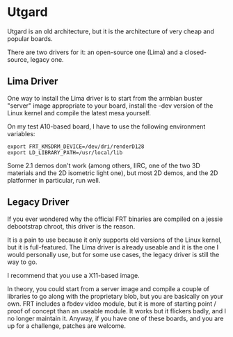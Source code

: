 Utgard
======

Utgard is an old architecture, but it is the architecture of very cheap and
popular boards.

There are two drivers for it: an open-source one (Lima) and a closed-source,
legacy one.

## Lima Driver

One way to install the Lima driver is to start from the armbian buster
"server" image appropriate to your board, install the -dev version of the
Linux kernel and compile the latest mesa yourself.

On my test A10-based board, I have to use the following environment variables:

    export FRT_KMSDRM_DEVICE=/dev/dri/renderD128
    export LD_LIBRARY_PATH=/usr/local/lib

Some 2.1 demos don't work (among others, IIRC, one of the two 3D materials and
the 2D isometric light one), but most 2D demos, and the 2D platformer in
particular, run well.

## Legacy Driver

If you ever wondered why the official FRT binaries are compiled on a jessie
debootstrap chroot, this driver is the reason.

It is a pain to use because it only supports old versions of the Linux kernel,
but it is full-featured. The Lima driver is already useable and it is the one
I would personally use, but for some use cases, the legacy driver is still the
way to go.

I recommend that you use a X11-based image.

In theory, you could start from a server image and compile a couple of
libraries to go along with the proprietary blob, but you are basically on your
own. FRT includes a fbdev video module, but it is more of starting point /
proof of concept than an useable module. It works but it flickers badly, and I
no longer maintain it. Anyway, if you have one of these boards, and you are up
for a challenge, patches are welcome.
